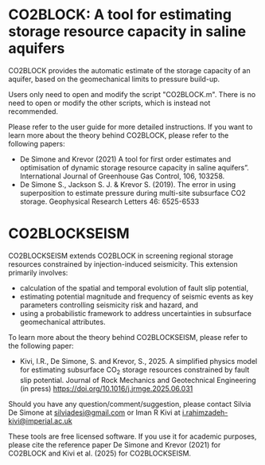 # CO2BLOCK: A tool for estimating storage resource capacity in saline aquifers

CO2BLOCK provides the automatic estimate of the storage capacity of an aquifer, based on the geomechanical limits to pressure build-up. 

Users only need to open and modify the script "CO2BLOCK.m". There is no need to open or modify the other scripts, which is instead not recommended.

Please refer to the user guide for more detailed instructions. 
If you want to learn more about the theory behind CO2BLOCK, please refer to the following papers:
- De Simone and Krevor (2021) A tool for first order estimates and optimisation of dynamic storage resource capacity in saline aquifers”.  International Journal of Greenhouse Gas Control, 106, 103258. 
- De Simone S., Jackson S. J. & Krevor S. (2019). The error in using superposition to estimate pressure during multi-site subsurface CO2 storage. Geophysical Research Letters 46: 6525-6533 

# CO2BLOCKSEISM
CO2BLOCKSEISM extends CO2BLOCK in screening regional storage resources constrained by injection-induced seismicity. This extension primarily involves:
- calculation of the spatial and temporal evolution of fault slip potential,
- estimating potential magnitude and frequency of seismic events as key parameters controlling seismicity risk and hazard, and
- using a probabilistic framework to address uncertainties in subsurface geomechanical attributes.

To learn more about the theory behind CO2BLOCKSEISM, please refer to the following paper:
- Kivi, I.R., De Simone, S. and Krevor, S., 2025. A simplified physics model for estimating subsurface CO<sub>2</sub> storage resources constrained ‎by fault slip potential. Journal of Rock Mechanics and Geotechnical Engineering (in press) <https://doi.org/10.1016/j.jrmge.2025.06.031>

Should you have any question/comment/suggestion, please contact Silvia De Simone at silviadesi@gmail.com or Iman R Kivi at i.rahimzadeh-kivi@imperial.ac.uk

These tools are free licensed software.
If you use it for academic purposes, please cite the reference paper De Simone and Krevor (2021) for CO2BLOCK and Kivi et al. (2025) for CO2BLOCKSEISM.
